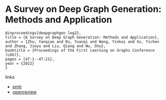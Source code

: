 # A Survey on Deep Graph Generation: Methods and Application

```
@inproceedings{deepgraphgen_log22,
title = {A Survey on Deep Graph Generation: Methods and Application},
author = {Zhu, Yanqiao and Du, Yuanqi and Wang, Yinkai and Xu, Yichen and Zhang, Jieyu and Liu, Qiang and Wu, Shu},
booktitle = {Proceedings of the First Learning on Graphs Conference (LOG)},
pages = {47:1--47:21},
year = {2022}
}
```

links
- [pmlr](https://proceedings.mlr.press/v198/zhu22a.html)
- [openreview](https://openreview.net/forum?id=Im8G9R1boQi)
